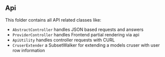 <h2>Api</h2>
<p>This folder contains all API related classes like:</p>

<ul>
  <li><code>AbstractController</code> handles JSON based requests and answers</li>  
  <li><code>ProviderController</code> handles Frontend partial rendering via api</li>
  <li><code>ApiUtility</code> handles controller requests with CURL</li>
  <li><code>CruserExtender</code> a SubsetWalker for extending a models cruser with user row information</li>
</ul>

